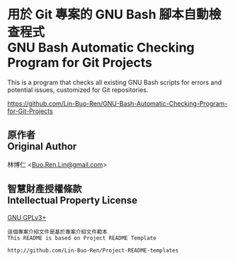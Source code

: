 # 用於 Git 專案的 GNU Bash 腳本自動檢查程式<br>GNU Bash Automatic Checking Program for Git Projects
This is a program that checks all existing GNU Bash scripts for errors and potential issues, customized for Git repositories.

<https://github.com/Lin-Buo-Ren/GNU-Bash-Automatic-Checking-Program-for-Git-Projects>

## 原作者<br>Original Author
林博仁 &lt;<Buo.Ren.Lin@gmail.com>&gt;

## 智慧財產授權條款<br>Intellectual Property License
[GNU GPLv3+](https://www.gnu.org/licenses/gpl.html)

```
這個專案介紹文件是基於專案介紹文件範本
This README is based on Project README Template

http://github.com/Lin-Buo-Ren/Project-README-templates
```
